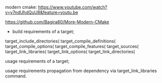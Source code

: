 modern cmake: https://www.youtube.com/watch?v=y7ndUhdQuU8&feature=youtu.be

https://github.com/Bagira80/More-Modern-CMake


- build requirements of a target; 

target_include_directories(
target_compile_definitions(
target_compile_options(
target_compile_features(
target_sources(
target_link_libraries(
target_link_options(
target_link_directories(

usage requirements of a target; 

usage requirements propagation from dependency via target_link_libraries command. 
